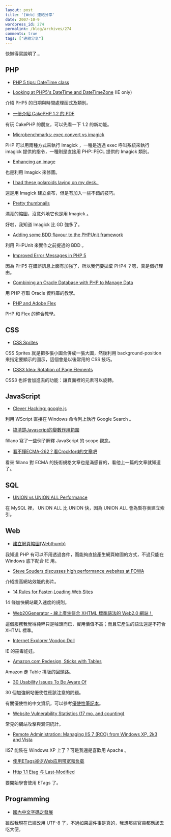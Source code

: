 ```yaml
---
layout: post
title: '[Web] 連結分享'
date: 2007-10-9
wordpress_id: 274
permalink: /blog/archives/274
comments: true
tags: ["連結分享"]
---
```


快懶得寫說明了...

<!--more-->

## PHP

* [PHP 5 tips: DateTime class](http://www.xml.lt/Blog/2007/10/07/PHP+5+tips%3A+DateTime+class)

* [Looking at PHP5's DateTime and DateTimeZone](http://laughingmeme.org/2007/02/27/looking-at-php5s-datetime-and-datetimezone/) (IE only)

介紹 PHP5 的日期與時間處理函式及類別。

* [一份介紹 CakePHP 1.2 的 PDF](http://blog.darkhero.net/articles/view/254)

有玩 CakePHP 的朋友，可以先看一下 1.2 的新功能。 

* [Microbenchmarks: exec convert vs imagick](http://valokuva.org/?p=40)

PHP 可以用兩種方式來執行 Imagick ，一種是透過 exec 呼叫系統來執行 imagick 提供的指令，一種則是直接用 PHP::PECL 提供的 Imagick 類別。 

* [Enhancing an image](http://valokuva.org/?p=39)

也是利用 Imagick 來修圖。 

* [I had these polaroids laying on my desk..](http://valokuva.org/?p=42)

還是用 Imagick 建立桌布，但是有加入一些不錯的技巧。 

* [Pretty thumbnails](http://valokuva.org/?p=45)

漂亮的縮圖，沒意外地它也是用 Imagick 。

好啦，我知道 Imagick 比 GD 強多了。 

* [Adding some BDD flavour to the PHPUnit framework](http://raphaelstolt.blogspot.com/2007/10/adding-some-bdd-flavour-to-phpunit.html)

利用 PHPUnit 來實作之前提過的 BDD 。 

* [Improved Error Messages in PHP 5](http://www.procata.com/blog/archives/2007/10/07/improved-error-messages-in-php-5/)

因為 PHP5 在錯誤訊息上面有加強了，所以我們要拋棄 PHP4 ？嗯，真是個好理由。

* [Combining an Oracle Database with PHP to Manage Data](http://www.developer.com/db/article.php/3703736)

用 PHP 存取 Oracle 資料庫的教學。

* [PHP and Adobe Flex](http://www.phpbuilder.com/columns/daniel_williams20071005.php3)

PHP 和 Flex 的整合教學。



## CSS

* [CSS Sprites](http://realazy.org/blog/2007/10/08/css-sprites/)

CSS Sprites 就是把多張小圖合併成一張大圖，然後利用 background-position 來指定要顯示的圖示，這個會是以後常用的 CSS 技巧。

* [CSS3 Idea: Rotation of Page Elements](http://css-tricks.com/css3-idea-rotation-of-page-elements/) 

CSS3 也許會加進去的功能：讓頁面裡的元素可以旋轉。 



## JavaScript

* [Clever Hacking: google.js](http://www.gnucitizen.org/blog/clever_hacking_google_js/)

利用 WScript 直接在 Windows 命令列上執行 Google Search 。 

* [搞清楚Javascript的變數作用範圍](http://www.ithome.com.tw/plog/index.php?op=ViewArticle&amp;articleId=11036&amp;blogId=257) 

fillano 寫了一些例子解釋 JavaScript 的 scope 觀念。 

* [看不懂ECMA-262？看Crockford的文章吧](http://www.ithome.com.tw/plog/index.php?op=ViewArticle&amp;articleId=11055&amp;blogId=257)

看來 fillano 對 ECMA 的技術規格文章也是滿感冒的，看他上一篇的文章就知道了。 



## SQL

* [UNION vs UNION ALL Performance](http://www.mysqlperformanceblog.com/2007/10/05/union-vs-union-all-performance/)

在 MySQL 裡， UNION ALL 比 UNION 快，因為 UNION ALL 會為暫存表建立索引。 



## Web

* [建立網頁縮圖(Webthumb)](http://blog.linym.net/archives/196)

我知道 PHP 有可以不用透過套件，而能夠直接產生網頁縮圖的方式，不過只能在 Windows 底下配合 IE 用。 

* [Steve Souders discusses high performance websites at FOWA](http://torrentialwebdev.com/blog/archives/122-Steve-Souders-discusses-high-performance-websites-at-FOWA.html)

介紹提高網站效能的影片。

* [14 Rules for Faster-Loading Web Sites](http://stevesouders.com/examples/rules.php)

14 條加快網站載入速度的規則。 

* [Web20Generator - 線上產生符合 XHTML 標準語法的 Web2.0 網站！](http://www.freegroup.org/free-generator-web20generator)

這個服務我覺得純粹只是噱頭而已，實用價值不高；而且它產生的語法還是不符合 XHTML 標準。 

* [Internet Explorer Voodoo Doll](http://css-tricks.com/internet-explorer-voodoo-doll/)

IE 的巫毒娃娃。 

* [Amazon.com Redesign, Sticks with Tables](http://css-tricks.com/amazoncom-redesign-sticks-with-tables/)

Amazon 走 Table 排版的回頭路。

* [30 Usability Issues To Be Aware Of](http://www.smashingmagazine.com/2007/10/09/30-usability-issues-to-be-aware-of/)

30 個加強網站優使性應該注意的問題。

有關優使性的中文資訊，可以參考[優使性筆記本](http://www.usabilitymax.com/)。

* [Website Vulnerability Statistics (17 mo. and counting)](http://jeremiahgrossman.blogspot.com/2007/10/website-vulnerability-statistics-17-mo.html)

常見的網站攻擊與漏洞統計。

* [Remote Administration: Managing IIS 7 (RCO) from Windows XP, 2k3 and Vista](http://blogs.iis.net/bdela/archive/2007/10/08/remote-administration-managing-iis-7-rco-from-windows-xp-2k3-and-vista.aspx)

IIS7 能裝在 Windows XP 上了？可是我還是喜歡用 Apache 。

* [使用ETags减少Web应用带宽和负载](http://www.infoq.com/cn/articles/etags)

* [Http 1.1 Etag 与 Last-Modified](http://www.dbanotes.net/web/http_11_etag_lastmodified.html)

要開始學會使用 ETags 了。



## Programming

* [國內中文字碼之發展](http://libai.math.ncu.edu.tw/~shann/Chinese/bbs97.html)

雖然我現在已經改用 UTF-8 了，不過如果這件事是真的，我想那些官員都應該去吃大便。 


